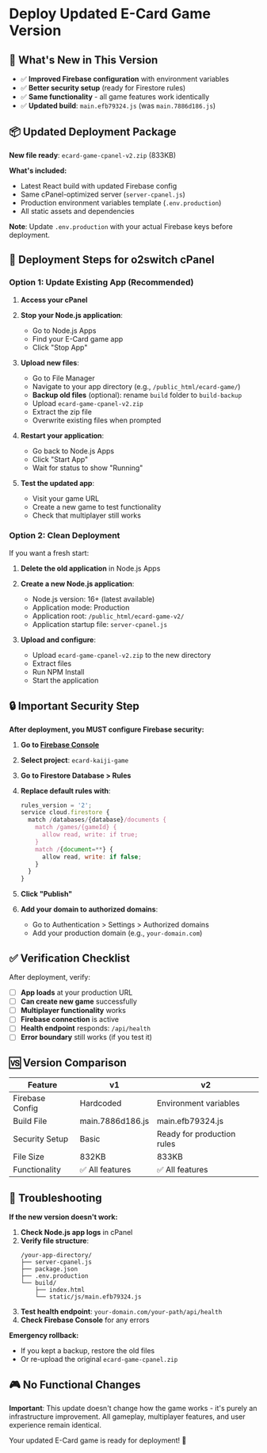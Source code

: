# Deploy Updated E-Card Game Version

## 🎯 What's New in This Version

- ✅ **Improved Firebase configuration** with environment variables
- ✅ **Better security setup** (ready for Firestore rules)
- ✅ **Same functionality** - all game features work identically
- ✅ **Updated build**: `main.efb79324.js` (was `main.7886d186.js`)

## 📦 Updated Deployment Package

**New file ready**: `ecard-game-cpanel-v2.zip` (833KB)

**What's included:**
- Latest React build with updated Firebase config
- Same cPanel-optimized server (`server-cpanel.js`)
- Production environment variables template (`.env.production`)
- All static assets and dependencies

**Note**: Update `.env.production` with your actual Firebase keys before deployment.

## 🚀 Deployment Steps for o2switch cPanel

### Option 1: Update Existing App (Recommended)

1. **Access your cPanel**
2. **Stop your Node.js application**:
   - Go to Node.js Apps
   - Find your E-Card game app
   - Click "Stop App"

3. **Upload new files**:
   - Go to File Manager
   - Navigate to your app directory (e.g., `/public_html/ecard-game/`)
   - **Backup old files** (optional): rename `build` folder to `build-backup`
   - Upload `ecard-game-cpanel-v2.zip`
   - Extract the zip file
   - Overwrite existing files when prompted

4. **Restart your application**:
   - Go back to Node.js Apps
   - Click "Start App"
   - Wait for status to show "Running"

5. **Test the updated app**:
   - Visit your game URL
   - Create a new game to test functionality
   - Check that multiplayer still works

### Option 2: Clean Deployment

If you want a fresh start:

1. **Delete the old application** in Node.js Apps
2. **Create a new Node.js application**:
   - Node.js version: 16+ (latest available)
   - Application mode: Production
   - Application root: `/public_html/ecard-game-v2/`
   - Application startup file: `server-cpanel.js`

3. **Upload and configure**:
   - Upload `ecard-game-cpanel-v2.zip` to the new directory
   - Extract files
   - Run NPM Install
   - Start the application

## 🔒 Important Security Step

**After deployment, you MUST configure Firebase security:**

1. **Go to [Firebase Console](https://console.firebase.google.com/)**
2. **Select project**: `ecard-kaiji-game`
3. **Go to Firestore Database > Rules**
4. **Replace default rules with**:
   ```javascript
   rules_version = '2';
   service cloud.firestore {
     match /databases/{database}/documents {
       match /games/{gameId} {
         allow read, write: if true;
       }
       match /{document=**} {
         allow read, write: if false;
       }
     }
   }
   ```
5. **Click "Publish"**

6. **Add your domain to authorized domains**:
   - Go to Authentication > Settings > Authorized domains
   - Add your production domain (e.g., `your-domain.com`)

## ✅ Verification Checklist

After deployment, verify:

- [ ] **App loads** at your production URL
- [ ] **Can create new game** successfully
- [ ] **Multiplayer functionality** works
- [ ] **Firebase connection** is active
- [ ] **Health endpoint** responds: `/api/health`
- [ ] **Error boundary** still works (if you test it)

## 🆚 Version Comparison

| Feature | v1 | v2 |
|---------|----|----|
| Firebase Config | Hardcoded | Environment variables |
| Build File | main.7886d186.js | main.efb79324.js |
| Security Setup | Basic | Ready for production rules |
| File Size | 832KB | 833KB |
| Functionality | ✅ All features | ✅ All features |

## 🔧 Troubleshooting

**If the new version doesn't work:**

1. **Check Node.js app logs** in cPanel
2. **Verify file structure**:
   ```
   /your-app-directory/
   ├── server-cpanel.js
   ├── package.json
   ├── .env.production
   └── build/
       ├── index.html
       └── static/js/main.efb79324.js
   ```
3. **Test health endpoint**: `your-domain.com/your-path/api/health`
4. **Check Firebase Console** for any errors

**Emergency rollback:**
- If you kept a backup, restore the old files
- Or re-upload the original `ecard-game-cpanel.zip`

## 🎮 No Functional Changes

**Important**: This update doesn't change how the game works - it's purely an infrastructure improvement. All gameplay, multiplayer features, and user experience remain identical.

Your updated E-Card game is ready for deployment! 🚀